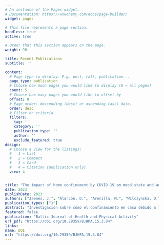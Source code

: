 ```yaml
---
# An instance of the Pages widget.
# Documentation: https://wowchemy.com/docs/page-builder/
widget: pages

# This file represents a page section.
headless: true
active: true

# Order that this section appears on the page.
weight: 90

title: Recent Publications
subtitle: ''

content:
  # Page type to display. E.g. post, talk, publication...
  page_type: publication
  # Choose how much pages you would like to display (0 = all pages)
  count: 5
  # Choose how many pages you would like to offset by
  offset: 0
  # Page order: descending (desc) or ascending (asc) date.
  order: desc
  # Filter on criteria
  filters:
    tag: ''
    category: ''
    publication_type: ''
    author: ''
    exclude_featured: true
design:
  # Choose a view for the listings:
  #   1 = List
  #   2 = Compact
  #   3 = Card
  #   4 = Citation (publication only)
  view: 4


title: "The impact of home confinement by COVID-19 on mood state and adaptive behaviors in Spanish swimmers"
date: 2023
publishDate: 2023
authors: ["Jaenes, J.", "Alarcón, D.", "Arenilla, M.", "Wilczynska, D."]
publication_types: ["1"]
abstract: "Investigación sobre cómo el confinamiento en casa debido a la COVID-19 afectó el estado de ánimo y los comportamientos adaptativos de los nadadores españoles."
featured: false
publication: "Baltic Journal of Health and Physical Activity"
url_pdf: "https://doi.org/10.29359/BJHPA.15.3.04"
links:
name: DOI
url: "https://doi.org/10.29359/BJHPA.15.3.04"
---
```

